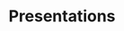---
title: Presentations

# Listing view
view: citation

# Optional banner image (relative to `assets/media/` folder).
banner:
  caption: ''
  image: ''
---